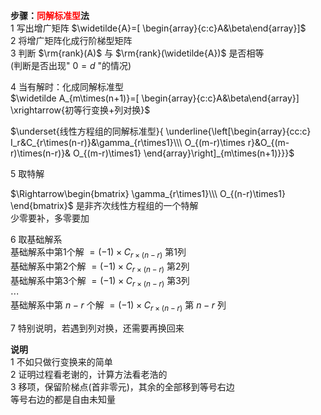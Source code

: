 **步骤：<font color=red>同解标准型</font>法**  
1 写出增广矩阵 $\widetilde{A}=[  
\begin{array}{c:c}A&\beta\end{array}]$   
2 将增广矩阵化成行阶梯型矩阵  
3 判断 $\rm{rank}(A)$ 与 $\rm{rank}(\widetilde{A})$ 是否相等  
(判断是否出现" $0=d$ "的情况)  
  
4 当有解时：化成同解标准型  
 $\widetilde A_{m\times(n+1)}=[  
\begin{array}{c:c}A&\beta\end{array}]  
\xrightarrow{初等行变换+列对换}$   
  
 $\underset{线性方程组的同解标准型}{  
\underline{\left[\begin{array}{cc:c}  
I_r&C_{r\times(n-r)}&\gamma_{r\times1}\\\   
O_{(m-r)\times r}&O_{(m-r)\times(n-r)}&  
O_{(m-r)\times1}  
\end{array}\right]_{m\times(n+1)}}}$   
  
5 取特解  
  
 $\Rightarrow\begin{bmatrix}  
\gamma_{r\times1}\\\ O_{(n-r)\times1}  
\end{bmatrix}$ 是非齐次线性方程组的一个特解  
少零要补，多零要加  
  
6 取基础解系  
基础解系中第1个解 $=(-1)\times C_{r\times(n-r)}$ 第1列  
基础解系中第2个解 $=(-1)\times C_{r\times(n-r)}$ 第2列  
基础解系中第3个解 $=(-1)\times C_{r\times(n-r)}$ 第3列  
 $\cdots$   
基础解系中第 $n-r$ 个解 $=(-1)\times C_{r\times(n-r)}$ 第 $n-r$ 列  
  
7 特别说明，若遇到列对换，还需要再换回来  
  
**说明**  
1 不如只做行变换来的简单  
2 证明过程看老谢的，计算方法看老浩的  
3 移项，保留阶梯点(首非零元)，其余的全部移到等号右边  
等号右边的都是自由未知量  
